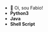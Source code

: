 - 👋 Oi, sou Fabio!
- **Python3**
- **Java**
- **Shell Script**

<!---
fabioskb/fabioskb is a ✨ special ✨ repository because its `README.md` (this file) appears on your GitHub profile.
You can click the Preview link to take a look at your changes.
--->
